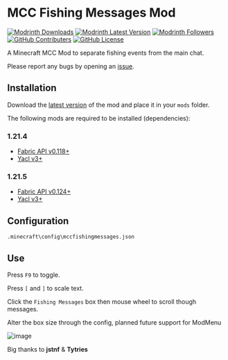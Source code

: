 # MCC Fishing Messages Mod

[![Modrinth Downloads][mrdl-img]][mrdl-url] [![Modrinth Latest Version][mrdl-img2]][mrdl-url] [![Modrinth Followers][mrdl-img3]][mrdl-url] [![GitHub Contributers][github-contriuters-img]][github-contrib-url] [![GitHub License][github-lic-img]][github-lic-url]


A Minecraft MCC Mod to separate fishing events from the main chat.

Please report any bugs by opening an [issue](https://github.com/DeFlanko/MCC-Fishing-Messages-Box/issues).

## Installation 
Download the [latest version](https://modrinth.com/mod/mcc-fishing-messages-mod) of the mod and place it in your `mods` folder.

The following mods are required to be installed (dependencies):
### 1.21.4
* [Fabric API v0.118+](https://modrinth.com/mod/fabric-api/version/0.118.5+1.21.4)
* [Yacl v3+](https://modrinth.com/mod/yacl/version/3.6.2+1.21.4-fabric)

### 1.21.5
* [Fabric API v0.124+](https://modrinth.com/mod/fabric-api/version/0.124.2+1.21.5)
* [Yacl v3+](https://modrinth.com/mod/yacl/version/3.6.6+1.21.5-fabric)


## Configuration
`.minecraft\config\mccfishingmessages.json`


## Use
Press `F9` to toggle.

Press `[` and `]` to scale text.

Click the `Fishing Messages`  box then mouse wheel to scroll though messages.

Alter the box size through the config, planned future support for ModMenu

![image](https://github.com/DeFlanko/MCC-Fishing-Messages-Box/blob/main/github_assets/Animation.gif)

Big thanks to **jstnf** & **Tytries**

 <!--Badges-->

[mrdl-img]: https://img.shields.io/modrinth/dt/n6bUWXx1
[mrdl-img2]: https://img.shields.io/modrinth/v/n6bUWXx1
[mrdl-img3]: https://img.shields.io/modrinth/followers/n6bUWXx1
[mrdl-url]: https://modrinth.com/mod/mcc-fishing-messages-mod

[github-contriuters-img]: https://img.shields.io/github/contributors/deflanko/MCC-Fishing-Messages-Box
[github-contrib-url]: https://github.com/DeFlanko/MCC-Fishing-Messages-Box/graphs/contributors
[github-lic-img]: https://img.shields.io/github/license/deflanko/MCC-Fishing-Messages-Box
[github-lic-url]: https://github.com/DeFlanko/MCC-Fishing-Messages-Box?tab=CC0-1.0-1-ov-file
